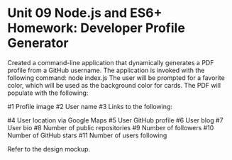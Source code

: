 # Unit 09 Node.js and ES6+ Homework: Developer Profile Generator
Created a command-line application that dynamically generates a PDF profile from a GitHub username. 
The application is invoked with the following command: node index.js
The user will be prompted for a favorite color, which will be used as the background color for cards.
The PDF will populate with the following:

#1 Profile image
#2 User name
#3 Links to the following:

#4 User location via Google Maps
#5 User GitHub profile
#6 User blog
#7 User bio
#8 Number of public repositories
#9 Number of followers
#10 Number of GitHub stars
#11 Number of users following

Refer to the design mockup.